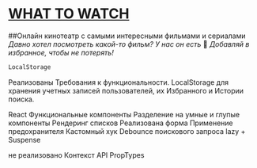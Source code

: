 # [**WHAT TO WATCH**](https://wtw-ten.vercel.app/)

##Онлайн кинотеатр с самыми интересными фильмами и сериалами
*Давно хотел посмотреть какой-то фильм? У нас он есть* :partying_face:
*Добавляй в избранное, чтобы не потерять!*

```javascript
LocalStorage
```

Реализованы Требования к функциональности.
LocalStorage для хранения учетных записей пользователей, их Избранного и Истории поиска.

React
Функциональные компоненты
Разделение на умные и глупые компоненты 
Рендеринг списков
Реализована форма
Применение предохранителя
Кастомный хук
Debounce поискового запроса
lazy + Suspense

не реализовано 
Контекст API
PropTypes